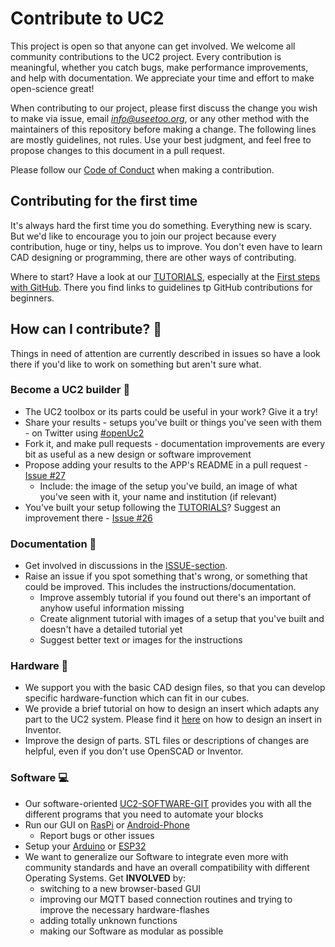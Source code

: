# Contribute to UC2

This project is open so that anyone can get involved. We welcome all community contributions to the UC2 project. Every contribution is meaningful, whether you catch bugs, make performance improvements, and help with documentation. We appreciate your time and effort to make open-science great!

When contributing to our project, please first discuss the change you wish to make via issue, email *info@useetoo.org*, or any other method with the maintainers of this repository before making a change. The following lines are mostly guidelines, not rules. Use your best judgment, and feel free to propose changes to this document in a pull request.

Please follow our [Code of Conduct](./CODE_OF_CONDUCT.md) when making a contribution.

## Contributing for the first time
It's always hard the first time you do something. Everything new is scary. But we'd like to encourage you to join our project because every contribution, huge or tiny, helps us to improve. You don't even have to learn CAD designing or programming, there are other ways of contributing.

Where to start? Have a look at our [TUTORIALS](./TUTORIALS), especially at the [First steps with GitHub](./TUTORIALS#github). There you find links to guidelines tp GitHub contributions for beginners.

## How can I contribute? :muscle:
Things in need of attention are currently described in issues so have a look there if you'd like to work on something but aren't sure what.

### Become a UC2 builder :construction_worker:
* The UC2 toolbox or its parts could be useful in your work? Give it a try!
* Share your results - setups you've built or things you've seen with them - on Twitter using [#openUc2](https://twitter.com/search?q=%23openUc2&src=typed_query)
* Fork it, and make pull requests - documentation improvements are every bit as useful as a new design or software improvement
* Propose adding your results to the APP's README in a pull request - [Issue #27](https://github.com/bionanoimaging/UC2-GIT/issues/27)
  * Include: the image of the setup you've build, an image of what you've seen with it, your name and institution (if relevant)
* You've built your setup following the [TUTORIALS](./TUTORIALS)? Suggest an improvement there - [Issue #26](https://github.com/bionanoimaging/UC2-GIT/issues/26)

### Documentation :pencil:
* Get involved in discussions in the [ISSUE-section](https://github.com/bionanoimaging/UC2-GIT/issues).
* Raise an issue if you spot something that's wrong, or something that could be improved. This includes the instructions/documentation.
  * Improve assembly tutorial if you found out there's an important of anyhow useful information missing
  * Create alignment tutorial with images of a setup that you've built and doesn't have a detailed tutorial yet
  * Suggest better text or images for the instructions

### Hardware :hammer:
* We support you with the basic CAD design files, so that you can develop specific hardware-function which can fit in our cubes.
* We provide a brief tutorial on how to design an insert which adapts any part to the UC2 system. Please find it [here](./CAD/ASSEMBLY_CUBE_Base/#tutorial-on-how-to-design-an-insert-in-inventor) on how to design an insert in Inventor.
* Improve the design of parts. STL files or descriptions of changes are helpful, even if you don't use OpenSCAD or Inventor.

### Software :computer:
* Our software-oriented [UC2-SOFTWARE-GIT](https://github.com/bionanoimaging/UC2-Software-GIT) provides you with all the different programs that you need to automate your blocks
* Run our GUI on [RasPi](https://github.com/bionanoimaging/UC2-Software-GIT/tree/master/GUI/RASPBERRY_PI/RASPIapp_py3) or [Android-Phone](https://github.com/bionanoimaging/UC2-Software-GIT/tree/master/GUI/Android/UC2-TheBox)
  * Report bugs or other issues
* Setup your [Arduino](https://github.com/bionanoimaging/UC2-Software-GIT/tree/master/HARDWARE_CONTROL/ARDUINO) or [ESP32](https://github.com/bionanoimaging/UC2-Software-GIT/tree/master/HARDWARE_CONTROL/ESP32)
* We want to generalize our Software to integrate even more with community standards and have an overall compatibility with different Operating Systems. Get **INVOLVED** by:
  * switching to a new browser-based GUI
  * improving our MQTT based connection routines and trying to improve the necessary hardware-flashes
  * adding totally unknown functions
  * making our Software as modular as possible
